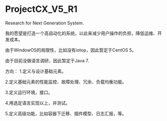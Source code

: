 # ProjectCX_V5_R1
Research for Next Generation System.

我的愿望是打造一个高自动化的系统，以此来减少用户操作的负担，降低运维、开发成本。

由于WindowOS的局限性，比如没有iotop，因此暂定于CentOS 5。

由于目前没做语言调研，因此暂定于Java 7.

方向：
1.定义与设计基础元素。

2.定义基础元素的性能监控、故障处理、冗余、负载均衡功能。

3.定义运行环境，接口。

4.用选定语言实现以上，并测试。

5.定义高级功能，比如容器下迁移、插件模型、日志汇报，等。
